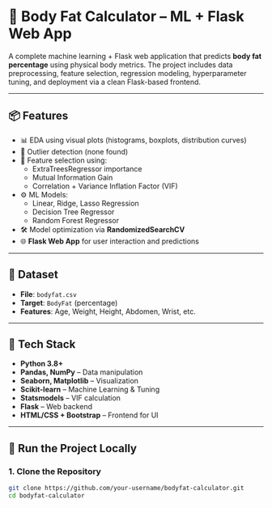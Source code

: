 # 🧠 Body Fat Calculator – ML + Flask Web App

A complete machine learning + Flask web application that predicts **body fat percentage** using physical body metrics. The project includes data preprocessing, feature selection, regression modeling, hyperparameter tuning, and deployment via a clean Flask-based frontend.

---

## 📦 Features

- 📊 EDA using visual plots (histograms, boxplots, distribution curves)
- 🚫 Outlier detection (none found)
- 🧠 Feature selection using:
  - ExtraTreesRegressor importance
  - Mutual Information Gain
  - Correlation + Variance Inflation Factor (VIF)
- ⚙️ ML Models:
  - Linear, Ridge, Lasso Regression
  - Decision Tree Regressor
  - Random Forest Regressor
- 🛠️ Model optimization via **RandomizedSearchCV**
- 🌐 **Flask Web App** for user interaction and predictions

---

## 📁 Dataset

- **File**: `bodyfat.csv`
- **Target**: `BodyFat` (percentage)
- **Features**: Age, Weight, Height, Abdomen, Wrist, etc.

---

## 🧱 Tech Stack

- **Python 3.8+**
- **Pandas, NumPy** – Data manipulation
- **Seaborn, Matplotlib** – Visualization
- **Scikit-learn** – Machine Learning & Tuning
- **Statsmodels** – VIF calculation
- **Flask** – Web backend
- **HTML/CSS + Bootstrap** – Frontend for UI

---

## 🚀 Run the Project Locally

### 1. Clone the Repository
```bash
git clone https://github.com/your-username/bodyfat-calculator.git
cd bodyfat-calculator
